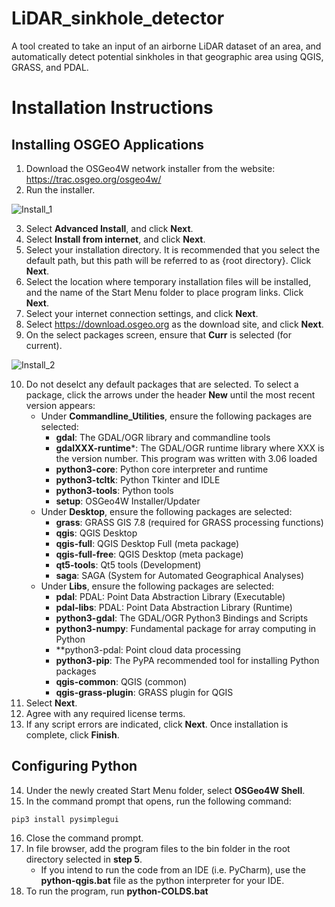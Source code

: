 # LiDAR_sinkhole_detector
A tool created to take an input of an airborne LiDAR dataset of an area, and automatically detect potential sinkholes in that geographic area using QGIS, GRASS, and PDAL.

# Installation Instructions
## Installing OSGEO Applications
1. Download the OSGeo4W network installer from the website: https://trac.osgeo.org/osgeo4w/
2. Run the installer.

![Install_1](https://user-images.githubusercontent.com/95769776/235305337-8d5b46a2-b346-4e1c-844b-d0390180e029.jpg)

3. Select **Advanced Install**, and click **Next**.
4. Select **Install from internet**, and click **Next**.
5. Select your installation directory. It is recommended that you select the default path, but this path will be referred to as {root directory}. Click **Next**.
6. Select the location where temporary installation files will be installed, and the name of the Start Menu folder to place program links. Click **Next**.
7. Select your internet connection settings, and click **Next**.
8. Select https://download.osgeo.org as the download site, and click **Next**.
9. On the select packages screen, ensure that **Curr** is selected (for current).

![Install_2](https://user-images.githubusercontent.com/95769776/235305684-27732a78-b0e9-47ec-a6f9-3635766d893f.jpg)

10. Do not deselct any default packages that are selected. To select a package, click the arrows under the header **New** until the most recent version appears:
    - Under **Commandline_Utilities**, ensure the following packages are selected:
      - **gdal**: The GDAL/OGR library and commandline tools
      - **gdalXXX-runtime***: The GDAL/OGR runtime library where XXX is the version number. This program was written with 3.06 loaded
      - **python3-core**: Python core interpreter and runtime
      - **python3-tcltk**: Python Tkinter and IDLE
      - **python3-tools**: Python tools
      - **setup**: OSGeo4W Installer/Updater
    - Under **Desktop**, ensure the following packages are selected:
      - **grass**: GRASS GIS 7.8 (required for GRASS processing functions)
      - **qgis**: QGIS Desktop
      - **qgis-full**: QGIS Desktop Full (meta package)
      - **qgis-full-free**: QGIS Desktop (meta package)
      - **qt5-tools**: Qt5 tools (Development)
      - **saga**: SAGA (System for Automated Geographical Analyses)
    - Under **Libs**, ensure the following packages are selected:
      - **pdal**: PDAL: Point Data Abstraction Library (Executable)
      - **pdal-libs**: PDAL: Point Data Abstraction Library (Runtime)
      - **python3-gdal**: The GDAL/OGR Python3 Bindings and Scripts
      - **python3-numpy**: Fundamental package for array computing in Python
      - **python3-pdal: Point cloud data processing
      - **python3-pip**: The PyPA recommended tool for installing Python packages
      - **qgis-common**: QGIS (common)
      - **qgis-grass-plugin**: GRASS plugin for QGIS
11. Select **Next**.
12. Agree with any required license terms.
13. If any script errors are indicated, click **Next**. Once installation is complete, click **Finish**.

## Configuring Python
14. Under the newly created Start Menu folder, select **OSGeo4W Shell**.
15. In the command prompt that opens, run the following command:
```
pip3 install pysimplegui
```
16. Close the command prompt.
17. In file browser, add the program files to the bin folder in the root directory selected in **step 5**.
    - If you intend to run the code from an IDE (i.e. PyCharm), use the **python-qgis.bat** file as the python interpreter for your IDE.
18. To run the program, run **python-COLDS.bat**

